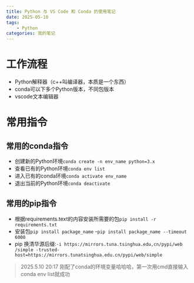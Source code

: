 ```yaml
---
title: Python 与 VS Code 和 Conda 的使用笔记
date: 2025-05-10
tags:
    - Python
categories: 我的笔记
---
```

# 工作流程
- Python解释器（c++叫编译器，本质是一个东西）
- conda可以下多个Python版本，不同包版本
- vscode文本编辑器

# 常用指令
## 常用的conda指令
- 创建新的Python环境`conda create -n env_name python=3.x`
- 查看已有的Python环境`conda env list`
- 进入已有的conda环境`conda activate env_name`
- 退出当前的Python环境`conda deactivate`

## 常用的pip指令
- 根据requirements.text的内容安装所需要的包`pip install -r requirements.txt`
- 安装包`pip install package_name`
-`pip install package_name --timeout 6000`
- pip 换清华源后缀:`-i https://mirrors.tuna.tsinghua.edu,cn/pypi/web /simple -trusted-host=https://mirrors.tunatsinghua.edu.cn/pypi/web/simple`

> 2025.5.10 20:17 刚配了conda的环境变量哈哈哈，第一次用cmd直接输入conda env list就成功

